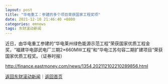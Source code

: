 ```yaml
---
layout: post
title: "华电重工：参建的多个项目荣获国家工程奖项"
date: 2021-12-10 21:46:40 +0800
categories: emnews
tags: 东财滚动新闻
---
```


近日，由华电重工参建的“华电莱州绿色能源示范工程”荣获国家优质工程金奖，“福建华电邵武电厂三期2×660MW工程”和“华电江苏句容二期扩建项目”荣获国家优质工程奖。（证券时报）

<http://finance.eastmoney.com/news/1354,202112102210289856.html>

[返回东财滚动新闻](//finews.withounder.com/emnews/)｜[返回首页](//finews.withounder.com/)